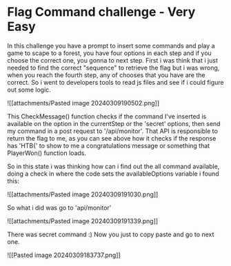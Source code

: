 # Flag Command challenge - Very Easy 

In this challenge you have a prompt to insert some commands and play a game to scape to a forest, you have four options in each step and if you choose the correct one, you gonna to next step. First i was think that i just needed to find the correct "sequence" to retrieve the flag but i was wrong, when you reach the fourth step, any of chooses that you have are the correct. So i went to developers tools to read js files and see if i could figure out some logic.

![[attachments/Pasted image 20240309190502.png]]

This CheckMessage() function checks if the command I've inserted is available on the option in the currentStep or the 'secret' options, then send my command in a post request to '/api/monitor'. That API is responsible to return the flag to me, as you can see above how it checks if the response has 'HTB{' to show to me a congratulations message or something that PlayerWon() function loads.

So in this state i was thinking how can i find out the all command available, doing a check in where the code sets the availableOptions variable i found this:

![[attachments/Pasted image 20240309191030.png]]

So what i did was go to 'api/monitor' 

![[attachments/Pasted image 20240309191339.png]]

There was secret command :) Now you just to copy paste and go to next one. 

![[Pasted image 20240309183737.png]]